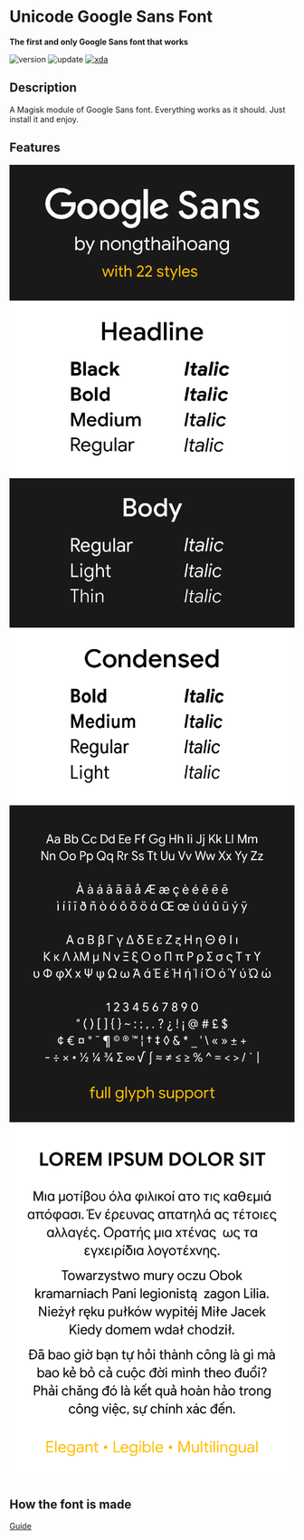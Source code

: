# Unicode Google Sans Font
**The first and only Google Sans font that works**

![version](https://img.shields.io/badge/Version-4.0.1--final-brightgreen.svg) 
![update](https://img.shields.io/badge/Update-Feb_27,_2019-blue.svg) 
[![xda](https://img.shields.io/badge/XDA-Thread-orange.svg)](https://forum.xda-developers.com/apps/magisk/font-headline-fonts-nongthaihoang-t3886349) 

## Description
A Magisk module of Google Sans font. Everything works as it should. Just install it and enjoy.

## Features
![version](https://raw.githubusercontent.com/nongthaihoang/gs_images/master/g.png)
![version](https://raw.githubusercontent.com/nongthaihoang/gs_images/master/h.png)
![version](https://raw.githubusercontent.com/nongthaihoang/gs_images/master/b.png)
![version](https://raw.githubusercontent.com/nongthaihoang/gs_images/master/c.png)
![version](https://raw.githubusercontent.com/nongthaihoang/gs_images/master/u.png)
![version](https://raw.githubusercontent.com/nongthaihoang/gs_images/master/p.png)

## How the font is made
[Guide](https://youtu.be/ejQj0ytoeYk)
